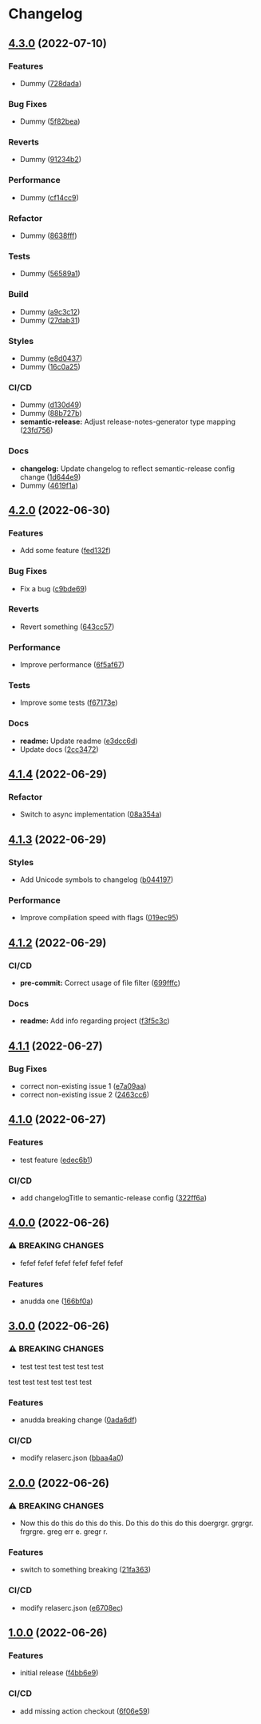 # Changelog

## [4.3.0](https://github.com/trallnag/testbench-semantic-release/compare/v4.2.0...v4.3.0) (2022-07-10)


### Features

* Dummy ([728dada](https://github.com/trallnag/testbench-semantic-release/commit/728dada475102186ff82382b49ef966d4487d5f7))


### Bug Fixes

* Dummy ([5f82bea](https://github.com/trallnag/testbench-semantic-release/commit/5f82bea7eb2e6d14758d48055432323743ad55dc))


### Reverts

* Dummy ([91234b2](https://github.com/trallnag/testbench-semantic-release/commit/91234b2b4969e574156ce7db3f04d7d65120d630))


### Performance

* Dummy ([cf14cc9](https://github.com/trallnag/testbench-semantic-release/commit/cf14cc908381ebf4407e5caf4552638adf525390))


### Refactor

* Dummy ([8638fff](https://github.com/trallnag/testbench-semantic-release/commit/8638ffff4c104efe67b45822c0c60f8dbbd2a898))


### Tests

* Dummy ([56589a1](https://github.com/trallnag/testbench-semantic-release/commit/56589a1b1bc57ce80999cf58a9e51bf9ada9155d))


### Build

* Dummy ([a9c3c12](https://github.com/trallnag/testbench-semantic-release/commit/a9c3c12e05b17431123d8748f532ab2f7392a274))
* Dummy ([27dab31](https://github.com/trallnag/testbench-semantic-release/commit/27dab314fc67c45dcc4672b334035a23964b98ad))


### Styles

* Dummy ([e8d0437](https://github.com/trallnag/testbench-semantic-release/commit/e8d043700fff1988c40da386ed9c8170ad31a84f))
* Dummy ([16c0a25](https://github.com/trallnag/testbench-semantic-release/commit/16c0a2500c1b0d846ee1796ecba87ab5887fce78))


### CI/CD

* Dummy ([d130d49](https://github.com/trallnag/testbench-semantic-release/commit/d130d49ac47d35c47188188cb81a4d7bb101cba9))
* Dummy ([88b727b](https://github.com/trallnag/testbench-semantic-release/commit/88b727bea4ddc55de195444395002c67f7e95276))
* **semantic-release:** Adjust release-notes-generator type mapping ([23fd756](https://github.com/trallnag/testbench-semantic-release/commit/23fd75603436c641a6129ab175da4d5d72a5faf2))


### Docs

* **changelog:** Update changelog to reflect semantic-release config change ([1d644e9](https://github.com/trallnag/testbench-semantic-release/commit/1d644e9963476ae73ae194ccfcc6a6bfa96c9d69))
* Dummy ([4619f1a](https://github.com/trallnag/testbench-semantic-release/commit/4619f1a2f4dc306c781c53957f1442e7172dd83c))

## [4.2.0](https://github.com/trallnag/testbench-semantic-release/compare/v4.1.4...v4.2.0) (2022-06-30)


### Features

* Add some feature ([fed132f](https://github.com/trallnag/testbench-semantic-release/commit/fed132faf5281d0806e16ec29ed9ef231a136499))


### Bug Fixes

* Fix a bug ([c9bde69](https://github.com/trallnag/testbench-semantic-release/commit/c9bde69c6ee1c87185c6562a1dda5ff0506e4f5c))


### Reverts

* Revert something ([643cc57](https://github.com/trallnag/testbench-semantic-release/commit/643cc57a172d18813af85f2765a5cc3753369e47))


### Performance

* Improve performance ([6f5af67](https://github.com/trallnag/testbench-semantic-release/commit/6f5af6730bb073a502b9fc8f042a1fab2f1bf54b))


### Tests

* Improve some tests ([f67173e](https://github.com/trallnag/testbench-semantic-release/commit/f67173ec91f76a77c45e751c9e9496d99fed1c4c))


### Docs

* **readme:** Update readme ([e3dcc6d](https://github.com/trallnag/testbench-semantic-release/commit/e3dcc6d8f6e843411a9fb885aab182af5f9a28d2))
* Update docs ([2cc3472](https://github.com/trallnag/testbench-semantic-release/commit/2cc3472524798ca7953b5eb18377ee07643a32bc))

## [4.1.4](https://github.com/trallnag/testbench-semantic-release/compare/v4.1.3...v4.1.4) (2022-06-29)


### Refactor

* Switch to async implementation ([08a354a](https://github.com/trallnag/testbench-semantic-release/commit/08a354ab97c100a7ece647517ae69d94513f0a3d))

## [4.1.3](https://github.com/trallnag/testbench-semantic-release/compare/v4.1.2...v4.1.3) (2022-06-29)


### Styles

* Add Unicode symbols to changelog ([b044197](https://github.com/trallnag/testbench-semantic-release/commit/b04419786337672736a040d5e4d8e904e12284cd))


### Performance

* Improve compilation speed with flags ([019ec95](https://github.com/trallnag/testbench-semantic-release/commit/019ec950bd4ad0319d1681a023990c0330e324b1))

## [4.1.2](https://github.com/trallnag/testbench-semantic-release/compare/v4.1.1...v4.1.2) (2022-06-29)


### CI/CD

* **pre-commit:** Correct usage of file filter ([699fffc](https://github.com/trallnag/testbench-semantic-release/commit/699fffc219b47a65b78432e0aeff78231aaf0bb6))


### Docs

* **readme:** Add info regarding project ([f3f5c3c](https://github.com/trallnag/testbench-semantic-release/commit/f3f5c3cd180adf5f97ef1af87f6f337cb0cda951))

## [4.1.1](https://github.com/trallnag/testbench-semantic-release/compare/v4.1.0...v4.1.1) (2022-06-27)


### Bug Fixes

* correct non-existing issue 1 ([e7a09aa](https://github.com/trallnag/testbench-semantic-release/commit/e7a09aa7388ed534489f73a151006e94c1b995d3))
* correct non-existing issue 2 ([2463cc6](https://github.com/trallnag/testbench-semantic-release/commit/2463cc648179573bc6266765cb2f489fbb3d93d5))

## [4.1.0](https://github.com/trallnag/testbench-semantic-release/compare/v4.0.0...v4.1.0) (2022-06-27)


### Features

* test feature ([edec6b1](https://github.com/trallnag/testbench-semantic-release/commit/edec6b17b07bd8254a67c7b9ddce04e4deedf3ae))


### CI/CD

* add changelogTitle to semantic-release config ([322ff6a](https://github.com/trallnag/testbench-semantic-release/commit/322ff6a2ce6edffce914a52aa9cb4ba63e3b6264))

## [4.0.0](https://github.com/trallnag/testbench-semantic-release/compare/v3.0.0...v4.0.0) (2022-06-26)


### ⚠ BREAKING CHANGES

* fefef fefef
fefef fefef
fefef fefef

### Features

* anudda one ([166bf0a](https://github.com/trallnag/testbench-semantic-release/commit/166bf0a9422e464babb77209a55663cd61ea7f7a))

## [3.0.0](https://github.com/trallnag/testbench-semantic-release/compare/v2.0.0...v3.0.0) (2022-06-26)


### ⚠ BREAKING CHANGES

* test test test
test test test

test test test
test test test

### Features

* anudda breaking change ([0ada6df](https://github.com/trallnag/testbench-semantic-release/commit/0ada6df00dde25cf37f79036cd48d776b9d2c61a))


### CI/CD

* modify relaserc.json ([bbaa4a0](https://github.com/trallnag/testbench-semantic-release/commit/bbaa4a07b17cc46f4ea35789b734c0f44e2f93ee))

## [2.0.0](https://github.com/trallnag/testbench-semantic-release/compare/v1.0.0...v2.0.0) (2022-06-26)


### ⚠ BREAKING CHANGES

* Now this do this do this do this.
Do this do this do this doergrgr. grgrgr.
frgrgre. greg err e. gregr r.

### Features

* switch to something breaking ([21fa363](https://github.com/trallnag/testbench-semantic-release/commit/21fa363ffcb212a481fe9cbc4f52504925b1160c))


### CI/CD

* modify relaserc.json ([e6708ec](https://github.com/trallnag/testbench-semantic-release/commit/e6708ec30dfa6db14db67b30133526f8bf889302))

## [1.0.0](https://github.com/trallnag/testbench-semantic-release/compare/f4bb6e9d51a6f50b8d35ae6e4fc98d59f41c0a2f...v1.0.0) (2022-06-26)


### Features

* initial release ([f4bb6e9](https://github.com/trallnag/testbench-semantic-release/commit/f4bb6e9d51a6f50b8d35ae6e4fc98d59f41c0a2f))


### CI/CD

* add missing action checkout ([6f06e59](https://github.com/trallnag/testbench-semantic-release/commit/6f06e5974be8362a951eed3b4b649fbf35459826))